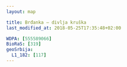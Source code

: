 ```yaml
---
layout: map

title: Brđanka – divlja kruška
last_modified_at: 2018-05-25T17:35:48+02:00

WDPA: [555589066]
BioRaS: [319]
geoSrbija:
  L1_182: [117]
---
```

